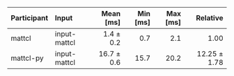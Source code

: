 | Participant | Input | Mean [ms] | Min [ms] | Max [ms] | Relative |
|:---|:---|---:|---:|---:|---:|
| mattcl | input-mattcl | 1.4 ± 0.2 | 0.7 | 2.1 | 1.00 |
| mattcl-py | input-mattcl | 16.7 ± 0.6 | 15.7 | 20.2 | 12.25 ± 1.78 |
